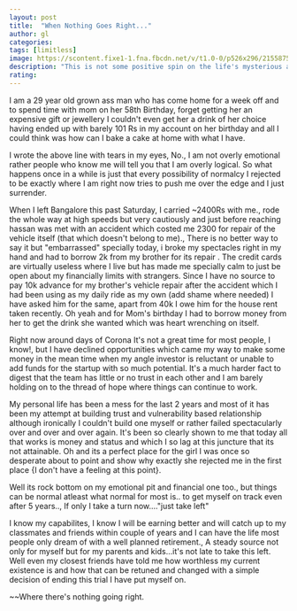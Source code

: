 ```yaml
---
layout: post
title:  "When Nothing Goes Right..."
author: gl
categories:
tags: [limitless]
image: https://scontent.fixe1-1.fna.fbcdn.net/v/t1.0-0/p526x296/21558756_1974889752725292_3715680753090692056_n.jpg?_nc_cat=101&_nc_sid=8bfeb9&_nc_oc=AQkrePCutqxbaUuoCsebeQ0kdW6U814XaCKDfpTowiOUw7Cqw-pfBWRr49VPojP55KF3UiyubCIwsqP6pW6rMcCY&_nc_ht=scontent.fixe1-1.fna&_nc_tp=6&oh=aa316120dc44ebfbf59b91327b27d24a&oe=5F243470
description: "This is not some positive spin on the life's mysterious and ironicity but a simple unfoldment of this moment."
rating: 
---
```


I am a 29 year old grown ass man who has come home for a week off and to spend time with mom on her 58th Birthday, forget getting her an expensive gift or jewellery I couldn't even get her a drink of her choice having ended up with barely 101 Rs in my account on her birthday and all I could think was how can I bake a cake at home with what I have.

I wrote the above line with tears in my eyes, No., I am not overly emotional rather people who know me will tell you that I am overly logical. So what happens once in a while is just that every possibility of normalcy I rejected to be exactly where I am right now tries to push me over the edge and I just surrender.

When I left Bangalore this past Saturday, I carried ~2400Rs with me., rode the whole way at high speeds but very cautiously and just before reaching hassan was met with an accident which costed me 2300 for repair of the vehicle itself (that which doesn't belong to me).,
There is no better way to say it but "embarrassed" specially today, i broke my spectacles right in my hand and had to borrow 2k from my brother for its repair
. The credit cards are virtually useless where I live but has made me specially calm to just be open about my financially limits with strangers. Since I have no source to pay 10k advance for my brother's vehicle repair after the accident which I had been using as my daily ride as my own (add shame where needed) I have asked him for the same, apart from 40k I owe him for the house rent taken recently. Oh yeah and for Mom's birthday I had to borrow money from her to get the drink she wanted which was heart wrenching on itself.

Right now around days of Corona It's not a great time for most people, I know!, but I have declined opportunities which came my way to make some money in the mean time when my angle investor is reluctant or unable to add funds for the startup with so much potential.
It's a much harder fact to digest that the team has little or no trust in each other and I am barely holding on to the thread of hope where things can continue to work.

My personal life has been a mess for the last 2 years and most of it has been my attempt at building trust and vulnerability based relationship although ironically I couldn't build one myself or rather failed spectacularly over and over and over again. It's been so clearly shown to me that today all that works is money and status and which I so lag at this juncture that its not attainable.  Oh and its a perfect place for the girl I was once so desperate about to point and show why exactly she rejected me in the first place {I don't have a feeling at this point}. 

Well its rock bottom on my emotional pit and financial one too., but things can be normal atleast what normal for most is.. to get myself on track even after 5 years.., If only I take a turn now...."just take left"

I know my capabilites, I know I will be earning better and will catch up to my classmates and friends within couple of years and I can have the life most people only dream of with a well planned retirement., A steady source not only for myself but for my parents and kids...it's not late to take this left. Well even my closest friends have told me how worthless my current existence is and how that can be retuned and changed with a simple decision of ending this trial I have put myself on.

~~Where there's nothing going right.
